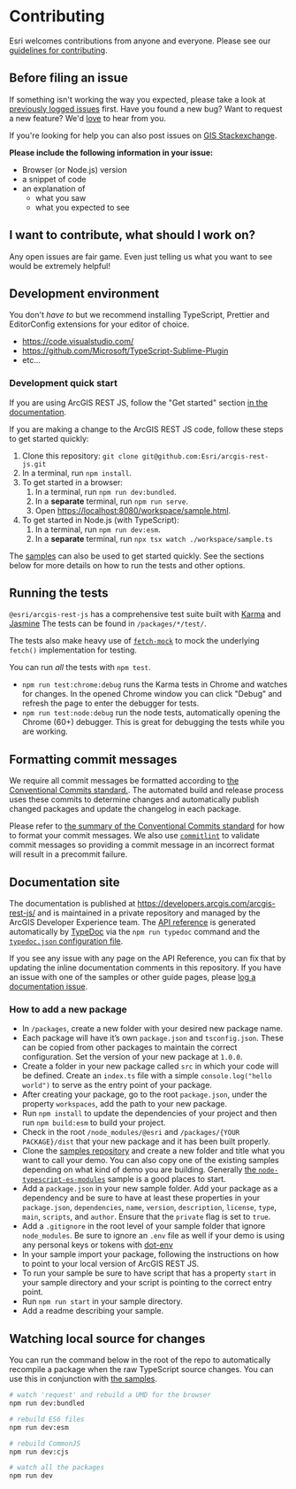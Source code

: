 # Contributing

Esri welcomes contributions from anyone and everyone. Please see our [guidelines for contributing](https://github.com/esri/contributing).

## Before filing an issue

If something isn't working the way you expected, please take a look at [previously logged issues](https://github.com/Esri/arcgis-rest-js/issues) first. Have you found a new bug? Want to request a new feature? We'd [love](https://github.com/Esri/arcgis-rest-js/issues/new) to hear from you.

If you're looking for help you can also post issues on [GIS Stackexchange](http://gis.stackexchange.com/questions/ask?tags=esri-oss).

**Please include the following information in your issue:**

- Browser (or Node.js) version
- a snippet of code
- an explanation of
  - what you saw
  - what you expected to see

## I want to contribute, what should I work on?

Any open issues are fair game. Even just telling us what you want to see would be extremely helpful!

## Development environment

You don't _have to_ but we recommend installing TypeScript, Prettier and EditorConfig extensions for your editor of choice.

- <https://code.visualstudio.com/>
- <https://github.com/Microsoft/TypeScript-Sublime-Plugin>
- etc...

### Development quick start

If you are using ArcGIS REST JS, follow the "Get started" section [in the documentation](https://developers.arcgis.com/arcgis-rest-js/get-started/).

If you are making a change to the ArcGIS REST JS code, follow these steps to get started quickly:

1. Clone this repository: `git clone git@github.com:Esri/arcgis-rest-js.git`
2. In a terminal, run `npm install`.
3. To get started in a browser:
   1. In a terminal, run `npm run dev:bundled`.
   2. In a **separate** terminal, run `npm run serve`.
   3. Open <https://localhost:8080/workspace/sample.html>.
4. To get started in Node.js (with TypeScript):
   1. In a terminal, run `npm run dev:esm`.
   2. In a **separate** terminal, run `npx tsx watch ./workspace/sample.ts`

The [samples](https://github.com/Esri/arcgis-rest-js-samples) can also be used to get started quickly. See the sections below for more details on how to run the tests and other options.

## Running the tests

`@esri/arcgis-rest-js` has a comprehensive test suite built with [Karma](http://karma-runner.github.io/0.12/index.html) and [Jasmine](https://jasmine.github.io/) The tests can be found in `/packages/*/test/`.

The tests also make heavy use of [`fetch-mock`](http://www.wheresrhys.co.uk/fetch-mock/) to mock the underlying `fetch()` implementation for testing.

You can run _all_ the tests with `npm test`.

- `npm run test:chrome:debug` runs the Karma tests in Chrome and watches for changes. In the opened Chrome window you can click "Debug" and refresh the page to enter the debugger for tests.
- `npm run test:node:debug` run the node tests, automatically opening the Chrome (60+) debugger. This is great for debugging the tests while you are working.

## Formatting commit messages

We require all commit messages be formatted according to [the Conventional Commits standard.](https://www.conventionalcommits.org/en/v1.0.0/). The automated build and release process uses these commits to determine changes and automatically publish changed packages and update the changelog in each package.

Please refer to [the summary of the Conventional Commits standard](https://www.conventionalcommits.org/en/v1.0.0/#summary) for how to format your commit messages. We also use [`commitlint`](https://commitlint.js.org/#/) to validate commit messages so providing a commit message in an incorrect format will result in a precommit failure.

## Documentation site

The documentation is published at <https://developers.arcgis.com/arcgis-rest-js/> and is maintained in a private repository and managed by the ArcGIS Developer Experience team. The [API reference](https://developers.arcgis.com/arcgis-rest-js/api-reference/) is generated automatically by [TypeDoc](https://typedoc.org/) via the `npm run typedoc` command and the [`typedoc.json` configuration file](./typedoc.json).

If you see any issue with any page on the API Reference, you can fix that by updating the inline documentation comments in this repository. If you have an issue with one of the samples or other guide pages, please [log a documentation issue](https://github.com/Esri/arcgis-rest-js/issues/new?assignees=&labels=Documentation&template=documentation.yml).

### How to add a new package

- In `/packages`, create a new folder with your desired new package name.
- Each package will have it’s own `package.json` and `tsconfig.json`. These can be copied from other packages to maintain the correct configuration. Set the version of your new package at `1.0.0`.
- Create a folder in your new package called `src` in which your code will be defined. Create an `index.ts` file with a simple `console.log("hello world")` to serve as the entry point of your package.
- After creating your package, go to the root `package.json`, under the property `workspaces`, add the path to your new package.
- Run `npm install` to update the dependencies of your project and then run `npm build:esm` to build your project.
- Check in the root `/node_modules/@esri` and `/packages/{YOUR PACKAGE}/dist` that your new package and it has been built properly.
- Clone the [samples repository](https://github.com/Esri/arcgis-rest-js-samples) and create a new folder and title what you want to call your demo. You can also copy one of the existing samples depending on what kind of demo you are building. Generally [the `node-typescript-es-modules`](https://github.com/Esri/arcgis-rest-js-samples/tree/main/samples/node-typescript-es-modules) sample is a good places to start.
- Add a `package.json` in your new sample folder. Add your package as a dependency and be sure to have at least these properties in your `package.json`, `dependencies`, `name`, `version`, `description`, `license`, `type`, `main`, `scripts`, and `author`. Ensure that the `private` flag is set to `true`.
- Add a `.gitignore` in the root level of your sample folder that ignore `node_modules`. Be sure to ignore an `.env` file as well if your demo is using any personal keys or tokens with [dot-env](https://github.com/motdotla/dotenv)
- In your sample import your package, following the instructions on how to point to your local version of ArcGIS REST JS.
- To run your sample be sure to have script that has a property `start` in your sample directory and your script is pointing to the correct entry point.
- Run `npm run start` in your sample directory.
- Add a readme describing your sample.

## Watching local source for changes

You can run the command below in the root of the repo to automatically recompile a package when the raw TypeScript source changes. You can use this in conjunction with [the samples](https://github.com/Esri/arcgis-rest-js-samples?tab=readme-ov-file#local-arcgis-rest-js).

```bash
# watch 'request' and rebuild a UMD for the browser
npm run dev:bundled

# rebuild ES6 files
npm run dev:esm

# rebuild CommonJS
npm run dev:cjs

# watch all the packages
npm run dev
```
